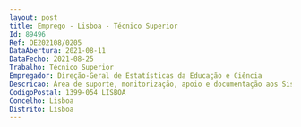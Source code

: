 ```yaml
--- 
layout: post
title: Emprego - Lisboa - Técnico Superior
Id: 89496
Ref: OE202108/0205
DataAbertura: 2021-08-11
DataFecho: 2021-08-25
Trabalho: Técnico Superior
Empregador: Direção-Geral de Estatísticas da Educação e Ciência
Descricao: Área de suporte, monitorização, apoio e documentação aos Sistemas de Informação de recolha de dados administrativos e pedagógicos dos Agrupamentos de Escolas e Escolas não Agrupadas, que contempla a) Apoio de primeira linha às solicitações e gestão de tickets b) Suporte às dúvidas dos utilizadores dos referidos sistemas c) Interação com todos os intervenientes educativos d) Produção de indicadores ou documentos de referência para otimização dos sistemas.
CodigoPostal: 1399-054 LISBOA
Concelho: Lisboa
Distrito: Lisboa
--- 
```

